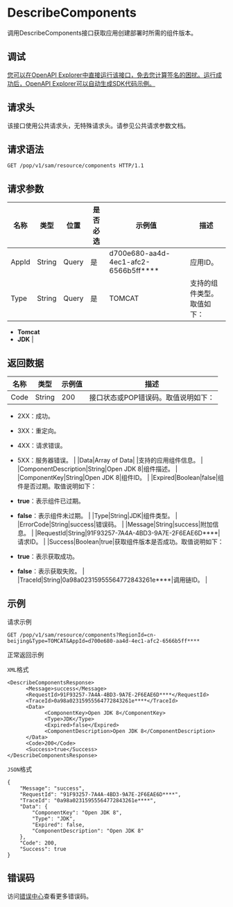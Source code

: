 # DescribeComponents

调用DescribeComponents接口获取应用创建部署时所需的组件版本。

## 调试

[您可以在OpenAPI Explorer中直接运行该接口，免去您计算签名的困扰。运行成功后，OpenAPI Explorer可以自动生成SDK代码示例。](https://api.aliyun.com/#product=sae&api=DescribeComponents&type=ROA&version=2019-05-06)

## 请求头

该接口使用公共请求头，无特殊请求头。请参见公共请求参数文档。

## 请求语法

```
GET /pop/v1/sam/resource/components HTTP/1.1
```

## 请求参数

|名称|类型|位置|是否必选|示例值|描述|
|--|--|--|----|---|--|
|AppId|String|Query|是|d700e680-aa4d-4ec1-afc2-6566b5ff\*\*\*\*|应用ID。 |
|Type|String|Query|是|TOMCAT|支持的组件类型。取值如下：

 -   **Tomcat**
-   **JDK** |

## 返回数据

|名称|类型|示例值|描述|
|--|--|---|--|
|Code|String|200|接口状态或POP错误码。取值说明如下：

 -   2XX：成功。
-   3XX：重定向。
-   4XX：请求错误。
-   5XX：服务器错误。 |
|Data|Array of Data| |支持的应用组件信息。 |
|ComponentDescription|String|Open JDK 8|组件描述。 |
|ComponentKey|String|Open JDK 8|组件ID。 |
|Expired|Boolean|false|组件是否过期。取值说明如下：

 -   **true**：表示组件已过期。
-   **false**：表示组件未过期。 |
|Type|String|JDK|组件类型。 |
|ErrorCode|String|success|错误码。 |
|Message|String|success|附加信息。 |
|RequestId|String|91F93257-7A4A-4BD3-9A7E-2F6EAE6D\*\*\*\*|请求ID。 |
|Success|Boolean|true|获取组件版本是否成功。取值说明如下：

 -   **true**：表示获取成功。
-   **false**：表示获取失败。 |
|TraceId|String|0a98a02315955564772843261e\*\*\*\*|调用链ID。 |

## 示例

请求示例

```
GET /pop/v1/sam/resource/components?RegionId=cn-beijing&Type=TOMCAT&AppId=d700e680-aa4d-4ec1-afc2-6566b5ff****
```

正常返回示例

`XML`格式

```
<DescribeComponentsResponse>
      <Message>success</Message>
      <RequestId>91F93257-7A4A-4BD3-9A7E-2F6EAE6D****</RequestId>
      <TraceId>0a98a02315955564772843261e****</TraceId>
      <Data>
            <ComponentKey>Open JDK 8</ComponentKey>
            <Type>JDK</Type>
            <Expired>false</Expired>
            <ComponentDescription>Open JDK 8</ComponentDescription>
      </Data>
      <Code>200</Code>
      <Success>true</Success>
</DescribeComponentsResponse>
```

`JSON`格式

```
{
    "Message": "success",
    "RequestId": "91F93257-7A4A-4BD3-9A7E-2F6EAE6D****",
    "TraceId": "0a98a02315955564772843261e****",
    "Data": {
        "ComponentKey": "Open JDK 8",
        "Type": "JDK",
        "Expired": false,
        "ComponentDescription": "Open JDK 8"
    },
    "Code": 200,
    "Success": true
}
```

## 错误码

访问[错误中心](https://error-center.aliyun.com/status/product/sae)查看更多错误码。

